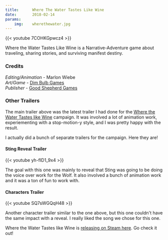 ```yaml
---
title:      Where The Water Tastes Like Wine
date:       2018-02-14
params:
    img:    wherethewater.jpg
---
```


{{< youtube 7COHKGpwcz4 >}}

Where the Water Tastes Like Wine is a Narrative-Adventure game about traveling, sharing stories, and surviving manifest destiny.

### Credits
_Editing/Animation_ - Marlon Wiebe  
_Art/Game_ - [Dim Bulb Games](http://www.wherethewatertasteslikewine.com/)  
_Publisher_ - [Good Shepherd Games](http://www.goodshepherd.games)

### Other Trailers

The main trailer above was the latest trailer I had done for the [Where the Water Tastes like Wine](http://www.wherethewatertasteslikewine.com/) campaign.  It was involved a lot of animation work, experiementing with a stop-motion-y style, and I was pretty happy with the result.

I actually did a bunch of separate trailers for the campaign.  Here they are!

#### Sting Reveal Trailer

{{< youtube yh-fID1_9x4 >}}

The goal with this one was mainly to reveal that Sting was going to be doing the voice over work for the Wolf.  It also involved a bunch of animation work and it was a ton of fun to work with.

#### Characters Trailer

{{< youtube SQ7sWGQqH48 >}}

Another character trailer similar to the one above, but this one couldn't have the same impact with a reveal.  I really liked the song we chose for this one.

Where the Water Tastes like Wine is [releasing on Steam here](http://store.steampowered.com/app/447120/Where_the_Water_Tastes_Like_Wine/).  Go check it out!